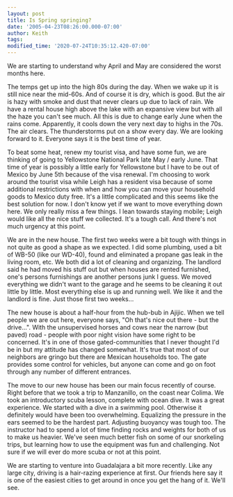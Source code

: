 ```yaml
---
layout: post
title: Is Spring springing?
date: '2005-04-23T08:26:00.000-07:00'
author: Keith
tags:
modified_time: '2020-07-24T10:35:12.420-07:00'
---
```

We are starting to understand why April and May are considered the worst
months here.

The temps get up into the high 80s during the day. When we
wake up it is still nice near the mid-60s. And of course it is dry,
which is good. But the air is hazy with smoke and dust that never clears
up due to lack of rain. We have a rental house high above the lake with
an expansive view but with all the haze you can't see much. All this is
due to change early June when the rains come. Apparently, it cools down
the very next day to highs in the 70s. The air clears. The thunderstorms
put on a show every day. We are looking forward to it. Everyone says it
is the best time of year.

To beat some heat, renew my tourist visa, and have some fun, we are
thinking of going to Yellowstone National Park late May / early June.
That time of year is possibly a little early for Yellowstone but I have
to be out of Mexico by June 5th because of the visa renewal. I'm
choosing to work around the tourist visa while Leigh has a resident visa
because of some additional restrictions with when and how you can move
your household goods to Mexico duty free. It's a little complicated and
this seems like the best solution for now. I don't know yet if we want
to move everything down here. We only really miss a few things. I lean
towards staying mobile; Leigh would like all the nice stuff we
collected. It's a tough call. And there's not much urgency at this
point.

We are in the new house. The first two weeks were a bit tough with
things in not quite as good a shape as we expected. I did some plumbing,
used a bit of WB-50 (like our WD-40), found and eliminated a propane gas
leak in the living room, etc. We both did a lot of cleaning and
organizing. The landlord said he had moved his stuff out but when houses
are rented furnished, one's persons furnishings are another persons junk
I guess. We moved everything we didn't want to the garage and he seems
to be cleaning it out little by little. Most everything else is up and
running well. We like it and the landlord is fine. Just those first two
weeks...

The new house is about a half-hour from the hub-bub in Ajijic. When we
tell people we are out here, everyone says, "Oh that's nice out there -
but the drive...". With the unsupervised horses and cows near the narrow
(but paved) road - people with poor night vision have some right to be
concerned. It's in one of those gated-communities that I never thought
I'd be in but my attitude has changed somewhat. It's true that most of
our neighbors are gringo but there are Mexican households too. The gate
provides some control for vehicles, but anyone can come and go on foot
through any number of different entrances.

The move to our new house has been our main focus recently of course.
Right before that we took a trip to Manzanillo, on the coast near
Colima. We took an introductory scuba lesson, complete with ocean dive.
It was a great experience. We started with a dive in a swimming pool.
Otherwise it definitely would have been too overwhelming. Equalizing the
pressure in the ears seemed to be the hardest part. Adjusting buoyancy
was tough too. The instructor had to spend a lot of time finding rocks
and weights for both of us to make us heavier. We've seen much better
fish on some of our snorkeling trips, but learning how to use the
equipment was fun and challenging. Not sure if we will ever do more
scuba or not at this point.

We are starting to venture into Guadalajara a bit more recently. Like
any large city, driving is a hair-razing experience at first. Our
friends here say it is one of the easiest cities to get around in once
you get the hang of it. We'll see.
